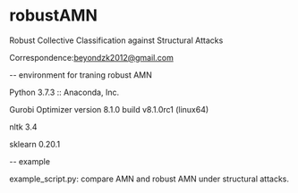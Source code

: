 # robustAMN
Robust Collective Classification against Structural Attacks

Correspondence:beyondzk2012@gmail.com

-- environment for traning robust AMN

Python 3.7.3 :: Anaconda, Inc.

Gurobi Optimizer version 8.1.0 build v8.1.0rc1 (linux64)

nltk 3.4

sklearn 0.20.1

-- example

example_script.py: compare AMN and robust AMN under structural attacks.
